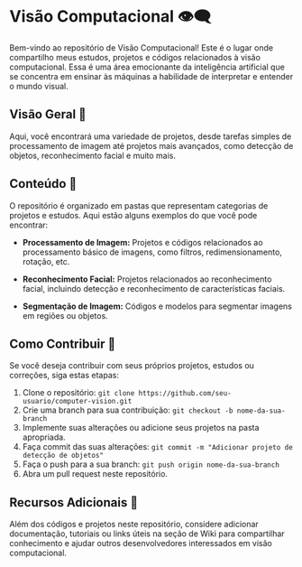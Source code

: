 # Visão Computacional 👁️‍🗨️

Bem-vindo ao repositório de Visão Computacional! Este é o lugar onde compartilho meus estudos, projetos e códigos relacionados à visão computacional. Essa é uma área emocionante da inteligência artificial que se concentra em ensinar às máquinas a habilidade de interpretar e entender o mundo visual.

## Visão Geral 👀

Aqui, você encontrará uma variedade de projetos, desde tarefas simples de processamento de imagem até projetos mais avançados, como detecção de objetos, reconhecimento facial e muito mais.

## Conteúdo 🧾

O repositório é organizado em pastas que representam categorias de projetos e estudos. Aqui estão alguns exemplos do que você pode encontrar:

- **Processamento de Imagem:** Projetos e códigos relacionados ao processamento básico de imagens, como filtros, redimensionamento, rotação, etc.

- **Reconhecimento Facial:** Projetos relacionados ao reconhecimento facial, incluindo detecção e reconhecimento de características faciais.

- **Segmentação de Imagem:** Códigos e modelos para segmentar imagens em regiões ou objetos.

## Como Contribuir 🤝

Se você deseja contribuir com seus próprios projetos, estudos ou correções, siga estas etapas:

1. Clone o repositório: `git clone https://github.com/seu-usuario/computer-vision.git`
2. Crie uma branch para sua contribuição: `git checkout -b nome-da-sua-branch`
3. Implemente suas alterações ou adicione seus projetos na pasta apropriada.
4. Faça commit das suas alterações: `git commit -m "Adicionar projeto de detecção de objetos"`
5. Faça o push para a sua branch: `git push origin nome-da-sua-branch`
6. Abra um pull request neste repositório.

## Recursos Adicionais 🔨

Além dos códigos e projetos neste repositório, considere adicionar documentação, tutoriais ou links úteis na seção de Wiki para compartilhar conhecimento e ajudar outros desenvolvedores interessados em visão computacional.
